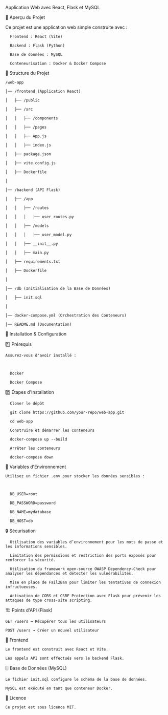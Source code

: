 Application Web avec React, Flask et MySQL

📌 Aperçu du Projet

Ce projet est une application web simple construite avec :


      Frontend : React (Vite)

      Backend : Flask (Python)

      Base de données : MySQL

      Conteneurisation : Docker & Docker Compose

📂 Structure du Projet

    /web-app

    │── /frontend (Application React)

    │   ├── /public

    │   ├── /src

    │   │   ├── /components

    │   │   ├── /pages

    │   │   ├── App.js

    │   │   ├── index.js

    │   ├── package.json

    │   ├── vite.config.js

    │   ├── Dockerfile

    │

    │── /backend (API Flask)

    │   ├── /app

    │   │   ├── /routes

    │   │   │   ├── user_routes.py

    │   │   ├── /models

    │   │   │   ├── user_model.py

    │   │   ├── __init__.py

    │   │   ├── main.py

    │   ├── requirements.txt

    │   ├── Dockerfile

    │

    │── /db (Initialisation de la Base de Données)

    │   ├── init.sql

    │

    │── docker-compose.yml (Orchestration des Conteneurs)

    │── README.md (Documentation)

🚀 Installation & Configuration

  1️⃣ Prérequis

    Assurez-vous d'avoir installé :



      Docker

      Docker Compose

  2️⃣ Étapes d'Installation

      Cloner le dépôt

      git clone https://github.com/your-repo/web-app.git

      cd web-app

      Construire et démarrer les conteneurs

      docker-compose up --build

      Arrêter les conteneurs

      docker-compose down

🔧 Variables d'Environnement

    Utilisez un fichier .env pour stocker les données sensibles :



      DB_USER=root

      DB_PASSWORD=password

      DB_NAME=mydatabase

      DB_HOST=db

🔒 Sécurisation

      Utilisation des variables d’environnement pour les mots de passe et les informations sensibles.

      Limitation des permissions et restriction des ports exposés pour renforcer la sécurité.

      Utilisation du framework open-source OWASP Dependency-Check pour analyser les dépendances et détecter les vulnérabilités.

      Mise en place de Fail2Ban pour limiter les tentatives de connexion infructueuses.

      Activation de CORS et CSRF Protection avec Flask pour prévenir les attaques de type cross-site scripting.

🏗️ Points d'API (Flask)

    GET /users → Récupérer tous les utilisateurs

    POST /users → Créer un nouvel utilisateur

🎨 Frontend

    Le frontend est construit avec React et Vite.

    Les appels API sont effectués vers le backend Flask.

🗄️ Base de Données (MySQL)

    Le fichier init.sql configure le schéma de la base de données.

    MySQL est exécuté en tant que conteneur Docker.

📜 Licence

    Ce projet est sous licence MIT.

